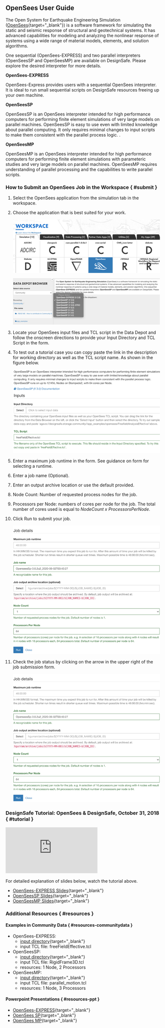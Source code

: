 ## OpenSees User Guide

The Open System for Earthquake Engineering Simulation ([OpenSees](http://opensees.berkeley.edu/){target="_blank"}) is a software framework for simulating the static and seismic response of structural and geotechnical systems. It has advanced capabilities for modeling and analyzing the nonlinear response of systems using a wide range of material models, elements, and solution algorithms.

One sequential (OpenSees-EXPRESS) and two parallel interpreters (OpenSeesSP and OpenSeesMP) are available on DesignSafe. Please explore the desired interpreter for more details.

<b>OpenSees-EXPRESS</b>

OpenSees-Express provides users with a sequential OpenSees interpreter. It is ideal to run small sequential scripts on DesignSafe resources freeing up your own machine.

<b>OpenSeesSP</b>

OpenSeesSP is an OpenSees interpreter intended for high performance computers for performing finite element simulations of very large models on parallel machines. OpenSeesSP is easy to use even with limited knowledge about parallel computing. It only requires minimal changes to input scripts to make them consistent with the parallel process logic. <!-- up to 12 KNL Nodes on OpenSeesSP runs on  Frontera, with 64 cores per Node-->.

<b>OpenSeesMP</b>

OpenSeesMP is an OpenSees interpreter intended for high performance computers for performing finite element simulations with parameteric studies and very large models on parallel machines. OpenSeesMP requires understanding of parallel processing and the capabilities to write parallel scripts. <!-- OpenSeesMP runs on up to 12 KNL Nodes on Stampede2, with 64 cores per Node. -->

### How to Submit an OpenSees Job in the Workspace { #submit }

1. Select the OpenSees application from the simulation tab in the workspace.

2. Choose the application that is best suited for your work.

	![](./imgs/opensees-1.png)

	![](./imgs/opensees-2.png)

3. Locate your OpenSees input files and TCL script in the Data Depot and follow the onscreen directions to provide your Input Directory and TCL Script in the form.

4. To test out a tutorial case you can copy paste the link in the description for working directory as well as the TCL script name. As shown in the figure below.


	![](./imgs/opensees-3.png)


5. Enter a maximum job runtime in the form. See guidance on form for selecting a runtime.

6. Enter a job name (Optional).

7. Enter an output archive location or use the default provided.

8. Node Count: Number of requested process nodes for the job.

9. Processors per Node: numbers of cores per node for the job. The total number of cores used is equal to <i style="">NodeCount x ProcessorsPerNode</i>.

10. Click Run to submit your job.

	![](./imgs/opensees-4.png)

11. Check the job status by clicking on the arrow in the upper right of the job submission form.


	![](./imgs/opensees-5.png)



### DesignSafe Tutorial: OpenSees &amp; DesignSafe, October 31, 2018 { #tutorial }

<div class="embed-responsive embed-responsive-16by9">
  <iframe class="embed-responsive-item"
          src="https://www.youtube.com/embed/upMaiz79h7E"
          frameborder="0"
          allowfullscreen></iframe>
</div>


For detailed explanation of slides below, watch the tutorial above.

* [OpenSees-EXPRESS Slides](/media/filer_public/34/e9/34e9dd3c-e954-4a78-9376-e65d1b793277/openseesexpress.pdf){target="_blank"}
* [OpenSeesSP Slides](/media/filer_public/1d/58/1d58638b-6cd4-48a1-b1b8-ce7313986e4e/openseessp.pdf){target="_blank"}
* [OpenSeesMP Slides](/media/filer_public/c4/d6/c4d6aaef-5035-4506-9c4b-256fdaa47d0f/openseesmp.pdf){target="_blank"}


### Additional Resources { #resources }

#### Examples in Community Data { #resources-communitydata }

* OpenSees-EXPRESS:
	* [input directory](https://www.designsafe-ci.org/data/browser/public/designsafe.storage.community//app_examples/opensees/OpenSeesEXPRESS){target="_blank"}
	* input TCL file: freeFieldEffective.tcl
* OpenSeesSP:
	* [input directory](https://www.designsafe-ci.org/data/browser/public/designsafe.storage.community//app_examples/opensees/OpenSeesSP){target="_blank"}
	* input TCL file: RigidFrame3D.tcl
	* resources: 1 Node, 2 Processors  
* OpenSeesMP:
	* [input directory](https://www.designsafe-ci.org/data/browser/public/designsafe.storage.community//app_examples/opensees/OpenSeesMP){target="_blank"}
	* input TCL file: parallel_motion.tcl
	* resources: 1 Node, 3 Processors


#### Powerpoint Presentations { #resources-ppt }

* [OpenSees-EXPRESS](/media/filer_public/34/e9/34e9dd3c-e954-4a78-9376-e65d1b793277/openseesexpress.pdf){target="_blank"}
* [OpenSees SP](/media/filer_public/1d/58/1d58638b-6cd4-48a1-b1b8-ce7313986e4e/openseessp.pdf){target="_blank"}
* [OpenSees MP](/media/filer_public/c4/d6/c4d6aaef-5035-4506-9c4b-256fdaa47d0f/openseesmp.pdf){target="_blank"}



